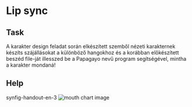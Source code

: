 # Lip sync

## Task
A karakter design feladat során elkészített szemből nézeti karakternek készíts szájállásokat a különböző hangokhoz és a korábban előkészített beszéd file-ját illesszed be a Papagayo nevű program segítségével, mintha a karakter mondaná!

## Help
synfig-handout-en-3
![mouth chart image](./appendix/mouth_chart.jpg)
